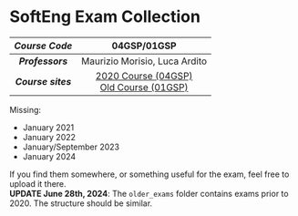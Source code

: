 # SoftEng Exam Collection

| *Course Code* | 04GSP/01GSP |
| :---------: | :---------: |
| ***Professors*** | Maurizio Morisio, Luca Ardito |
| ***Course sites***   | [2020 Course (04GSP)](https://softeng.polito.it/courses/04GSP/) <br>  [Old Course (01GSP)](https://softeng.polito.it/courses/01GSP/) |

Missing:
- January 2021
- January 2022
- January/September 2023
- January 2024

If you find them somewhere, or something useful for the exam, feel free to upload it there. <br>
**UPDATE June 28th, 2024**: The `older_exams` folder contains exams prior to 2020. The structure should be similar.
